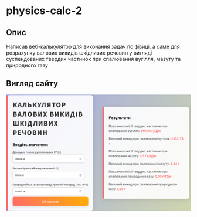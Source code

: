 # physics-calc-2

## Опис

Написав веб-калькулятор для виконання задач по фізиці, а саме для розрахунку валових викидів шкідливих речовин у вигляді суспендованих твердих частинок при спалювання вугілля, мазуту та природного газу

## Вигляд сайту

![Website](./images/image.png)
